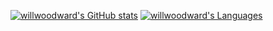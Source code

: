 <!--
**willwoodward/willwoodward** is a ✨ _special_ ✨ repository because its `README.md` (this file) appears on your GitHub profile.

Here are some ideas to get you started:

- 🔭 I’m currently working on ...
- 🌱 I’m currently learning ...
- 👯 I’m looking to collaborate on ...
- 🤔 I’m looking for help with ...
- 💬 Ask me about ...
- 📫 How to reach me: ...
- 😄 Pronouns: ...
- ⚡ Fun fact: ...
-->

[![willwoodward's GitHub stats](https://willwoodward-readme-stats.vercel.app/api?username=willwoodward&show_icons=true&include_all_commits=true&hide_border=true&count_private=true&theme=transparent)](https://github.com/willwoodward/)
[![willwoodward's Languages](https://willwoodward-readme-stats.vercel.app/api/top-langs/?username=willwoodward&layout=compact&hide_border=true&hide=jupyter%20notebook,shell&langs_count=16&count_private=true&theme=transparent)](https://github.com/willwoowdward?tab=repositories)
